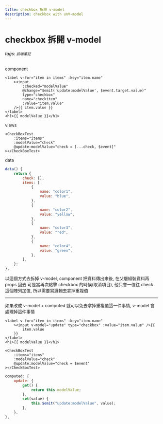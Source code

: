 ```yaml
---
title: checkbox 拆開 v-model
description: checkbox with unV-model
---
```


# checkbox 拆開 v-model

###### tags: `前端筆記`

component

```vue
<label v-for="item in items" :key="item.name"
    ><input
        :checked="modelValue"
        @change="$emit('update:modelValue', $event.target.value)"
        type="checkbox"
        name="checkitem"
        :value="item.value"
    />{{ item.value }}
</label>
<h1>{{ modelValue }}</h1>
```
views

```vue
<CheckBoxTest
    :items="items"
    :modelValue="check"
    @update:modelValue="check = [...check, $event]"
></CheckBoxTest>
```

data

```js
data() {
    return {
        check: [],
        items: [
            {
                name: "color1",
                value: "blue",
            },
            {
                name: "color2",
                value: "yellow",
            },
            {
                name: "color3",
                value: "red",
            },
            {
                name: "color4",
                value: "green",
            },
        ],
    };
},
```

以這個方式去拆掉 v-model, component 把資料傳出來後, 在父層組裝資料再 props 回去
可是當再次點擊 checkbox 的時候(取消項目), 他只會一值往 check 這個陣列加值, 所以需要寫邏輯去拿掉重複值

---

如果改成 v-model + computed 就可以免去拿掉重複值這一件事情, v-model 會處理掉這件事情
```vue
<label v-for="item in items" :key="item.name"
    ><input v-model="update" type="checkbox" :value="item.value" />{{
        item.value
    }}
</label>
<h1>{{ modelValue }}</h1>
```

```vue
<CheckBoxTest
    :items="items"
    :modelValue="check"
    @update:modelValue="check = $event"
></CheckBoxTest>
```

```js
computed: {
    update: {
        get() {
            return this.modelValue;
        },
        set(value) {
            this.$emit("update:modelValue", value);
        },
    },
},
```
